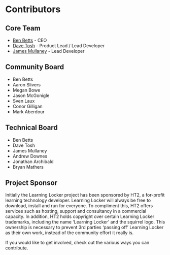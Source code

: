 Contributors
============

## Core Team

*  [Ben Betts](https://twitter.com/bbetts) - CEO
*  [Dave Tosh](https://twitter.com/davetosh) - Product Lead / Lead Developer
*  [James Mullaney](https://twitter.com/jmullaney) - Lead Developer

## Community Board

*  Ben Betts
*  Aaron Slivers
*  Megan Bowe
*  Jason McGonigle
*  Sven Laux
*  Conor Gilligan
*  Mark Aberdour


## Technical Board

*  Ben Betts
*  Dave Tosh
*  James Mullaney
*  Andrew Downes
*  Jonathan Archibald
*  Bryan Mathers

## Project Sponsor

Initially the Learning Locker project has been sponsored by HT2, a for-profit learning technology developer.  Learning Locker will always be free to download, install and run for everyone.  To compliment this, HT2 offers services such as hosting, support and consultancy in a commercial capacity.  In addition, HT2 holds copyright over certain Learning Locker trademarks, including the name ‘Learning Locker’ and the squirrel logo.  This ownership is necessary to prevent 3rd parties ‘passing off’ Learning Locker as their own work, instead of the community effort it really is.


If you would like to get involved, check out the various ways you can contribute. 